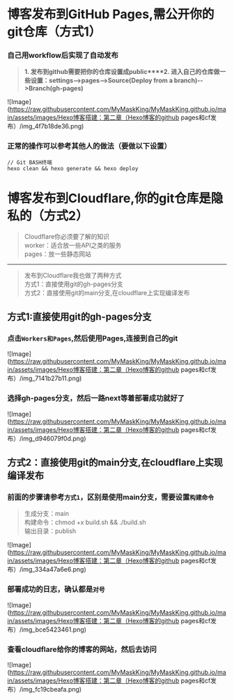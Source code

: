 # 博客发布到GitHub Pages,需公开你的git仓库（方式1）

### 自己用workflow后实现了自动发布

> **1. 发布到github需要把你的仓库设置成public****2. 进入自己的仓库做一些设置：settings-->pages-->Source(Deploy from a branch)-->Branch(gh-pages)**

![Image](https://raw.githubusercontent.com/MyMaskKing/MyMaskKing.github.io/main/assets/images/Hexo博客搭建：第二章（Hexo博客的github pages和cf发布）/img_4f7b18de36.png)

### 正常的操作可以参考其他人的做法（要做以下设置）

```
// Git BASH终端
hexo clean && hexo generate && hexo deploy  
```

# 博客发布到Cloudflare,你的git仓库是隐私的（方式2）

> Cloudflare你必须要了解的知识  
> worker：适合放一些API之类的服务  
> pages：放一些静态网站

----------

> 发布到Cloudflare我也做了两种方式  
> 方式1：直接使用git的gh-pages分支  
> 方式2：直接使用git的main分支,在cloudflare上实现编译发布

## 方式1:直接使用git的gh-pages分支

### 点击`Workers和Pages`,然后使用Pages,连接到自己的git

![Image](https://raw.githubusercontent.com/MyMaskKing/MyMaskKing.github.io/main/assets/images/Hexo博客搭建：第二章（Hexo博客的github pages和cf发布）/img_7141b27b11.png)

### 选择gh-pages分支，然后一路next等着部署成功就好了

![Image](https://raw.githubusercontent.com/MyMaskKing/MyMaskKing.github.io/main/assets/images/Hexo博客搭建：第二章（Hexo博客的github pages和cf发布）/img_d946079f0d.png)

## 方式2：直接使用git的main分支,在cloudflare上实现编译发布

### 前面的步骤请参考`方式1`，区别是使用main分支，需要设置`构建命令`

> 生成分支：main  
> 构建命令：chmod +x build.sh && ./build.sh  
> 输出目录：publish

![Image](https://raw.githubusercontent.com/MyMaskKing/MyMaskKing.github.io/main/assets/images/Hexo博客搭建：第二章（Hexo博客的github pages和cf发布）/img_334a47a6e6.png)

### 部署成功的日志，确认都是`对号`

![Image](https://raw.githubusercontent.com/MyMaskKing/MyMaskKing.github.io/main/assets/images/Hexo博客搭建：第二章（Hexo博客的github pages和cf发布）/img_bce5423461.png)

### 查看cloudflare给你的博客的网站，然后去访问

![Image](https://raw.githubusercontent.com/MyMaskKing/MyMaskKing.github.io/main/assets/images/Hexo博客搭建：第二章（Hexo博客的github pages和cf发布）/img_fc19cbeafa.png)




<!--stackedit_data:
eyJoaXN0b3J5IjpbLTEwOTM1MjA1MjddfQ==
-->
